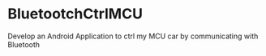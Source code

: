 # BluetootchCtrlMCU
Develop an Android Application to ctrl my MCU car by communicating with Bluetooth
